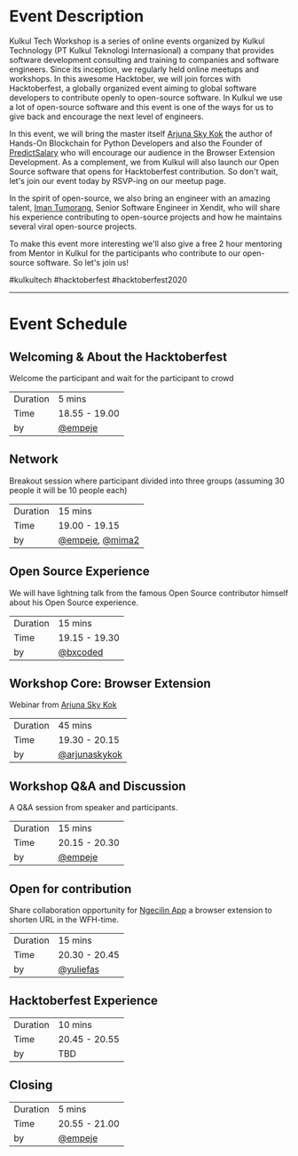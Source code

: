 # Event Description

Kulkul Tech Workshop is a series of online events organized by Kulkul Technology (PT Kulkul Teknologi Internasional) a company that provides software development consulting and training to companies and software engineers. Since its inception, we regularly held online meetups and workshops. In this awesome Hacktober, we will join forces with Hacktoberfest, a globally organized event aiming to global software developers to contribute openly to open-source software. In Kulkul we use a lot of open-source software and this event is one of the ways for us to give back and encourage the next level of engineers.

In this event, we will bring the master itself [Arjuna Sky Kok][ARJUNA] the author of Hands-On Blockchain for Python Developers and also the Founder of [PredictSalary](https://predictsalary.com/) who will encourage our audience in the Browser Extension Development. As a complement, we from Kulkul will also launch our Open Source software that opens for Hacktoberfest contribution. So don't wait, let's join our event today by RSVP-ing on our meetup page.

In the spirit of open-source, we also bring an engineer with an amazing talent, [Iman Tumorang][IMAN], Senior Software Engineer in Xendit, who will share his experience contributing to open-source projects and how he maintains several viral open-source projects.

To make this event more interesting we'll also give a free 2 hour mentoring from Mentor in Kulkul for the participants who contribute to our open-source software. So let's join us!

#kulkultech #hacktoberfest #hacktoberfest2020


---
# Event Schedule

## Welcoming & About the Hacktoberfest

Welcome the participant and wait for the participant to crowd

|||
|-|-|
|Duration|5 mins|
|Time|18.55 - 19.00|
|by|[@empeje][EMPEJE]|

## Network

Breakout session where participant divided into three groups (assuming 30 people it will be 10 people each)

|||
|-|-|
|Duration|15 mins|
|Time|19.00 - 19.15|
|by|[@empeje][EMPEJE], [@mima2][MIMA]|

## Open Source Experience

We will have lightning talk from the famous Open Source contributor himself about his Open Source experience.

|||
|-|-|
|Duration|15 mins|
|Time|19.15 - 19.30|
|by|[@bxcoded][IMAN]|

## Workshop Core: Browser Extension

Webinar from [Arjuna Sky Kok][ARJUNA]

|||
|-|-|
|Duration|45 mins|
|Time|19.30 - 20.15|
|by|[@arjunaskykok][ARJUNA]|

## Workshop Q&A and Discussion

A Q&A session from speaker and participants.

|||
|-|-|
|Duration|15 mins|
|Time|20.15 - 20.30|
|by|[@empeje][EMPEJE]|

## Open for contribution

Share collaboration opportunity for [Ngecilin App](https://github.com/kulkultech/ngecilin) a browser extension to shorten URL in the WFH-time.

|||
|-|-|
|Duration|15 mins|
|Time|20.30 - 20.45|
|by|[@yuliefas][BOMBOM]|


## Hacktoberfest Experience

|||
|-|-|
|Duration|10 mins|
|Time|20.45 - 20.55|
|by|TBD|


## Closing

|||
|-|-|
|Duration|5 mins|
|Time|20.55 - 21.00|
|by|[@empeje][EMPEJE]|

[EMPEJE]: https://github.com/empeje
[ARJUNA]: https://github.com/arjunaskykok
[MIMA]: https://gitlab.com/mima2
[BOMBOM]: https://gitlab.com/yuliefas
[IMAN]: https://github.com/bxcodec
